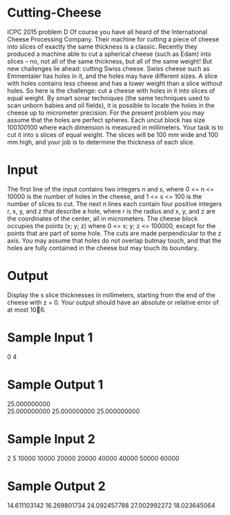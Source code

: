 # Cutting-Cheese
ICPC 2015 problem D
Of course you have all heard of the International Cheese
Processing Company. Their machine for cutting a piece of
cheese into slices of exactly the same thickness is a classic.
Recently they produced a machine able to cut a spherical
cheese (such as Edam) into slices – no, not all of the same
thickness, but all of the same weight! But new challenges
lie ahead: cutting Swiss cheese.
Swiss cheese such as Emmentaler has holes in it, and the
holes may have different sizes. A slice with holes contains
less cheese and has a lower weight than a slice without holes.
So here is the challenge: cut a cheese with holes in it into
slices of equal weight.
By smart sonar techniques (the same techniques used to scan unborn babies and oil fields), it is possible
to locate the holes in the cheese up to micrometer precision. For the present problem you may assume
that the holes are perfect spheres.
Each uncut block has size 100*100*100 where each dimension is measured in millimeters. Your task
is to cut it into s slices of equal weight. The slices will be 100 mm wide and 100 mm high, and your job
is to determine the thickness of each slice.
# Input
The first line of the input contains two integers n and s, where 0 <= n <= 10000 is the number of holes in
the cheese, and 1 <= s <= 100 is the number of slices to cut. The next n lines each contain four positive
integers r, x, y, and z that describe a hole, where r is the radius and x, y, and z are the coordinates of
the center, all in micrometers.
The cheese block occupies the points (x; y; z) where 0 <= x; y; z <= 100000, except for the points that
are part of some hole. The cuts are made perpendicular to the z axis.
You may assume that holes do not overlap butmay touch, and that the holes are fully contained in the
cheese but may touch its boundary.
# Output
Display the s slice thicknesses in millimeters, starting from the end of the cheese with z = 0. Your
output should have an absolute or relative error of at most 10􀀀6.

# Sample Input 1  
0 4            
# Sample Output 1
25.000000000 </br>
25.000000000
25.000000000
25.000000000
                    
# Sample Input 2 
2 5
10000 10000 20000 20000
40000 40000 50000 60000

# Sample Output 2
14.611103142
16.269801734
24.092457788
27.002992272
18.023645064
